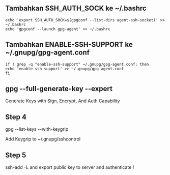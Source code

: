 ## Tambahkan SSH_AUTH_SOCK ke ~/.bashrc
    echo 'export SSH_AUTH_SOCK=$(gpgconf --list-dirs agent-ssh-socket)' >> ~/.bashrc
    echo 'gpgconf --launch gpg-agent' >> ~/.bashrc


## Tambahkan ENABLE-SSH-SUPPORT ke ~/.gnupg/gpg-agent.conf
    if ! grep -q "enable-ssh-support" ~/.gnupg/gpg-agent.conf; then
    echo 'enable-ssh-support' >> ~/.gnupg/gpg-agent.conf
    fi


## gpg --full-generate-key --expert
Generate Keys with Sign, Encrypt, And Auth Capability

## Step 4
gpg --list-keys --with-keygrip

Add Keygrip to ~/.gnupg/sshcontrol

## Step 5
ssh-add -L and export public key to server and authenticate !
